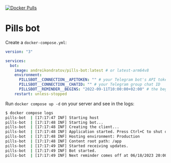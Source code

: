 [![Docker Pulls](https://img.shields.io/docker/pulls/andreikondratov/pills-bot)](https://hub.docker.com/r/andreikondratov/pills-bot)

# Pills bot

Create a `docker-compose.yml`:

```yml
version: "3"

services:
  bot:
    image: andreikondratov/pills-bot:latest # or latest-arm64v8
    environment:
      PILLSBOT__CONNECTION__APITOKEN: "" # your Telegram bot's API token
      PILLSBOT__CONNECTION__CHATID: "" # your Telegram group chat ID
      PILLSBOT__REMINDER__BEGINS: "2022-09-11T10:00:00+02:00" # the begin date and time
    restart: unless-stopped
```

Run `docker compose up -d` on your server and see in the logs:

```sh
$ docker compose logs
pills-bot  | [17:17:47 INF] Starting host
pills-bot  | [17:17:48 INF] Starting bot...
pills-bot  | [17:17:48 INF] Creating the client...
pills-bot  | [17:17:48 INF] Application started. Press Ctrl+C to shut down.
pills-bot  | [17:17:48 INF] Hosting environment: Production
pills-bot  | [17:17:48 INF] Content root path: /app
pills-bot  | [17:17:49 INF] Started receiving updates.
pills-bot  | [17:17:49 INF] Bot started.
pills-bot  | [17:17:49 INF] Next reminder comes off at 06/18/2023 20:00:00
```

